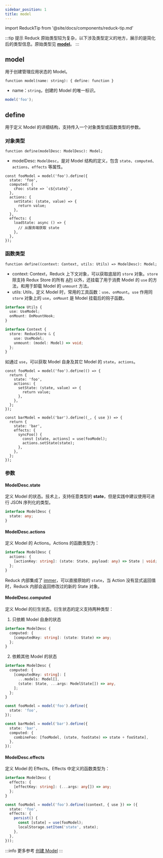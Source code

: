 ```yaml
---
sidebar_position: 1
title: model
---
```


import ReduckTip from '@site/docs/components/reduck-tip.md'

<ReduckTip />

:::tip 提示
Reduck 原始类型较为复杂，以下涉及类型定义的地方，展示的是简化后的类型信息。原始类型见 [**model**](https://github.com/modern-js-dev/reduck/blob/main/packages/store/src/model/model.ts)。
:::

## model

用于创建管理应用状态的 Model。

`function model(name: string): { define: function }`

- name：`string`，创建的 Model 的唯一标识。

```ts title="示例"
model('foo');
```

## define

用于定义 Model 的详细结构，支持传入一个对象类型或函数类型的参数。

### 对象类型

`function define(modelDesc: ModelDesc): Model;`

- modelDesc: `ModelDesc`，是对 Model 结构的定义，包含 `state`、`computed`、`actions`、`effects` 等属性。

```tsx title="示例"
const fooModel = model('foo').define({
  state: 'foo',
  computed: {
    cFoo: state => `c${state}`,
  },
  actions: {
    setState: (state, value) => {
      return value;
    },
  },
  effects: {
    loadState: async () => {
      // 从服务端获取 state
    },
  },
});
```

### 函数类型

`function define((context: Context, utils: Utils) => ModelDesc): Model;`

- context: Context，Reduck 上下文对象，可以获取底层的 `store` 对象。`store` 除支持 Redux Store 的所有 [API](https://redux.js.org/api/store) 以外，还挂载了用于消费 Model 的 `use` 的方法，和用于卸载 Model 的 `unmount` 方法。
- utils: Utils，定义 Model 时，常用的工具函数：`use`、`onMount`。`use` 作用同 `store` 对象上的 `use`，`onMount` 是 Model 挂载后的钩子函数。

<!-- TODO: @anchao 调整类型 -->
```ts
interface Utils {
  use: UseModel;
  onMount: OnMountHook;
}

interface Context {
  store: ReduxStore & {
    use: UseModel;
    unmount: (model: Model) => void;
  };
}
```

如通过 `use`，可以获取 Model 自身及其它 Model 的 `state`，`actions`。

```tsx title="示例"
const fooModel = model('foo').define(() => {
  return {
    state: 'foo',
    actions: {
      setState: (state, value) => {
        return value;
      },
    },
  };
});

const barModel = model('bar').define((_, { use }) => {
  return {
    state: 'bar',
    effects: {
      syncFoo() {
        const [state, actions] = use(fooModel);
        actions.setState(state);
      },
    },
  };
});
```

### 参数

#### ModelDesc.state

定义 Model 的状态。技术上，支持任意类型的 **state**，但是实践中建议使用可进行 JSON 序列化的类型。

```ts
interface ModelDesc {
  state: any;
}
```

#### ModelDesc.actions

定义 Model 的 Actions。Actions 的函数类型为：

```ts
interface ModelDesc {
  actions: {
    [actionKey: string]: (state: State, payload: any) => State | void;
  };
}
```

Reduck 内部集成了 [immer](https://github.com/immerjs/immer)，可以直接原始的 `state`，当 Action 没有显式返回值时，Reduck 内部会返回修改过的新的 State 对象。


#### ModelDesc.computed

定义 Model 的衍生状态。衍生状态的定义支持两种类型：

1. 只依赖 Model 自身的状态

```ts
interface ModelDesc {
  computed: {
    [computedKey: string]: (state: State) => any;
  };
}
```


2. 依赖其他 Model 的状态

```ts
interface ModelDesc {
  computed: {
    [computedKey: string]: [
      ...models: Model[],
      (state: State, ...args: ModelState[]) => any,
    ];
  };
}
```

```ts title="示例"
const fooModel = model('foo').define({
  state: 'foo',
});

const barModel = model('bar').define({
  state: 'bar',
  computed: {
    combineFoo: [fooModel, (state, fooState) => state + fooState],
  },
});
```

#### ModelDesc.effects

定义 Model 的 Effects。Effects 中定义的函数类型为：

```ts
interface ModelDesc {
  effects: {
    [effectKey: string]: (...args: any[]) => any;
  };
}
```

```ts title="示例"
const fooModel = model('foo').define((context, { use }) => ({
  state: 'foo',
  effects: {
    persist() {
      const [state] = use(fooModel);
      localStorage.setItem('state', state);
    },
  },
}));
```


:::info 更多参考
[创建 Model](/docs/guides/topic-detail/model/define-model)
:::
